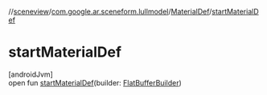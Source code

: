 //[sceneview](../../../index.md)/[com.google.ar.sceneform.lullmodel](../index.md)/[MaterialDef](index.md)/[startMaterialDef](start-material-def.md)

# startMaterialDef

[androidJvm]\
open fun [startMaterialDef](start-material-def.md)(builder: [FlatBufferBuilder](../../com.google.flatbuffers/-flat-buffer-builder/index.md))
